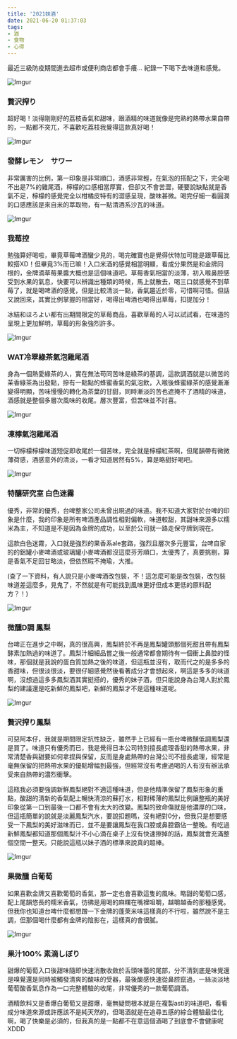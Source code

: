 ```yaml
---
title: '2021妹酒'
date: 2021-06-20 01:37:03
tags:
- 酒
- 食物
- 心得
---
```


最近三級防疫期間進去超市或便利商店都會手癢...
紀錄一下喝下去味道和感覺。

![Imgur](https://i.imgur.com/vBRYn5Rl.jpg)
### 贅沢搾り
超好喝！淡得剛剛好的荔枝香氣和甜味，跟酒精的味道就像是完熟的熱帶水果自帶的，一點都不突兀，不喜歡吃荔枝我覺得這款真好喝！


![Imgur](https://i.imgur.com/OiVGeIPl.jpg)
### 發酵レモン　サワー
非常厲害的比例，第一印象是非常順口，酒感非常輕，在氣泡的搭配之下，完全喝不出是7%的雞尾酒，檸檬的口感相當厚實，但卻又不會苦澀，硬要說缺點就是香氣不足，檸檬的感覺完全以柑橘皮特有的澀感呈現，酸味甚微。喝完仔細一看圓潤的口感應該是來自米的萃取物，有一點清酒系沙瓦的味道。


![Imgur](https://i.imgur.com/rV3oSUil.jpg)
### 我莓控
勉強算好喝啦，畢竟草莓啤酒蠻少見的，喝完確實也是覺得伏特加可能是跟草莓比較搭XD！但畢竟3%而已嘛！入口米酒的感覺相當明顯，看成分果然是和金牌同根的，金牌滴草莓果醬大概也是這個味道吧。草莓香氣相當的淡薄，初入喉鼻腔感受到水果的氣息，快要可以辨識出種類的時候，馬上就散去，喝三口就感覺不到草莓了，就是喝啤酒的感覺，但是比較清淡一點，香氣趨近於零，可惜啊可惜。但話又說回來，其實比例掌握的相當好，喝得出啤酒也喝得出草莓，扣提加分！

冰結和ほろよい都有出期間限定的草莓商品，喜歡草莓的人可以試試看，在味道的呈現上更加鮮明，草莓的形象強烈許多。


![Imgur](https://i.imgur.com/kMGqAAjl.jpg)
### WAT冷翠綠茶氣泡雞尾酒
身為一個熱愛綠茶的人，實在無法苟同苦味是綠茶的基調，這款調酒就是以微苦的茉香綠茶為出發點，摻有一點點的蜂蜜香氣的氣泡飲，入喉後蜂蜜綠茶的感覺漸漸變得明顯，苦味慢慢的轉化為茶葉的甘甜，同時漸淡的苦也遮掩不了酒精的味道，酒感就是整個多層次風味的收尾。層次豐富，但苦味並不討喜。


![Imgur](https://i.imgur.com/NJiu5Psl.jpg)
### 凍檸氣泡雞尾酒
一切檸檬檸檬味道短促即收尾於一個苦味，完全就是檸檬紅茶啊，但尾韻帶有微微薄荷感，酒感意外的清淡，一看才知道居然有5%，算是略甜好喝吧。


![Imgur](https://i.imgur.com/s9a7IfLl.jpg)
### 特釀研究室 白色迷霧
優秀，非常的優秀，台啤整家公司未曾出現過的味道。我不知道大家對於台啤的印象是什麼，我的印象是所有啤酒產品調性相對偏軟，味道較甜，其甜味來源多以糯米為主，不知道是不是因為金牌的成功，以至於公司就一路走保守牌到現在。

這款白色迷霧，入口就是強烈的果香系ale套路，強烈且層次多元豐富，台啤自家的的鋁罐小麥啤酒或玻璃罐小麥啤酒都沒這麼芬芳順口，太優秀了，真要挑剔，算是香氣不足回甘略淡，但依然瑕不掩瑜，大推。

(查了一下資料，有人說只是小麥啤酒改包裝，不！這怎麼可能是改包裝，改包裝味道差這麼多，見鬼了，不然就是有可能找到風味更好但成本更低的原料配方？！)


![Imgur](https://i.imgur.com/GPCyUkwl.jpg)
### 微醺D調 鳳梨
台啤正在進步之中啊，真的很高興，鳳梨終於不再是鳳梨罐頭那個死甜且帶有鳳梨酵素加熱過的味道了。鳳梨汁細細品嘗之後一般通常都會期待有一個衝上鼻腔的怪味，那個就是我說的蛋白質加熱之後的味道，但這瓶並沒有，取而代之的是多多的香甜味，但很淡很淡，要很仔細感覺然後看著成分才會想起來，啊這是多多的味道啊，沒想過這多多鳳梨酒其實挺搭的，優秀的妹子酒，但只能說身為台灣人對於鳳梨的建議還是吃新鮮的鳳梨吧，新鮮的鳳梨才不是這種味道呢。


![Imgur](https://i.imgur.com/EskN7V4l.jpg)
### 贅沢搾り鳳梨
可惡阿本仔，我就是期間限定抗性缺乏，雖然手上已經有一瓶台啤微醺低調鳳梨還是買了。味道只有優秀而已，我是覺得日本公司特別擅長處理香甜的熱帶水果，非常清楚香與甜要如何拿捏與保留，反而是身處熱帶的台灣公司不擅長處理，經常是毫無保留的把熱帶水果的優點增幅到最強，但經常沒有考慮過喝的人有沒有辦法承受來自熱帶的濃烈衝擊。

這瓶我必須要強調新鮮鳳梨絕對不適這種味道，但是他精準保留了鳳梨形象的重點，酸甜的清新的香氣配上暢快清涼的蘇打水，相對稀薄的鳳梨比例讓整瓶的美好印象從第一口到最後一口都不會有太大的改變。鳳梨的致命傷就是他濃厚的口味，但這瓶簡單的說就是淡麗鳳梨汽水，要說扣題嗎，沒有絕對0分，但我只是想要感受一下鳳梨的美好滋味而已，並不是要讓鳳梨在我口腔或鼻腔霸佔一整晚。有吃過新鮮鳳梨都知道那個鳳梨汁不小心滴在桌子上沒有快速擦掉的話，鳳梨就會充滿整個空間一整天。只能說這瓶以妹子酒的標準來說真的超棒。


![Imgur](https://i.imgur.com/FgeYYsFl.jpg)
### 果微醺 白葡萄
如果喜歡金牌又喜歡葡萄的香氣，那一定也會喜歡這隻的風味。略甜的葡萄口感，配上尾韻悠長的糯米香氣，彷彿是用喝的麻糬在嘴裡咀嚼，越嚼越香的那種感覺。但我你也知道台啤什麼都想蹭一下金牌的蓬萊米味這樣真的不行啦，雖然說不是主調，但那個喝什麼都有金牌的陰影在，這樣真的會很膩。


![Imgur](https://i.imgur.com/xBUBggTl.jpg)
### 果汁100% 素滴しぼり
甜爆的葡萄入口後甜味隨即快速消散收斂於舌頭味蕾的尾部，分不清到底是味覺還是嗅覺還是同時被觸發清爽的酸味的受器，最後酸感快速從鼻腔竄過，一絲淡淡地葡萄酸香氣息作為一口完整體驗的收尾，非常優秀的一款葡萄調酒。

酒精飲料又是香爆白葡萄又是甜爆，毫無疑問根本就是在複製asti的味道吧，看看成分味道來源或許應該不是純天然的，但喝酒就是在追尋五感的綜合體驗最佳化啊，喝了快樂是必須的，但我真的是一點都不在意這個酒喝了到底會不會健康呢XDDD